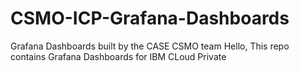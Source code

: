 # CSMO-ICP-Grafana-Dashboards
Grafana Dashboards built by the CASE CSMO team 
Hello, This repo contains Grafana Dashboards for IBM CLoud Private
